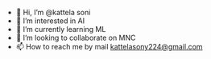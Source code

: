 - 👋 Hi, I’m @kattela soni
- 👀 I’m interested in AI
- 🌱 I’m currently learning ML
- 💞️ I’m looking to collaborate on MNC
- 📫 How to reach me by mail kattelasony224@gmail.com

<!---
kattelasoni/kattelasoni is a ✨ special ✨ repository because its `README.md` (this file) appears on your GitHub profile.
You can click the Preview link to take a look at your changes.
--->
